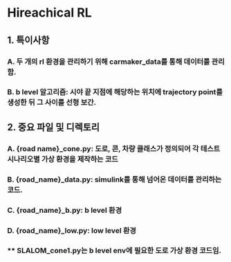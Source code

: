 # Hireachical RL 


## 1. 특이사항
### A. 두 개의 rl 환경을 관리하기 위해 carmaker_data를 통해 데이터를 관리함.
### B. b level 알고리즘: 시야 끝 지점에 해당하는 위치에 trajectory point를 생성한 뒤 그 사이를 선형 보간.

## 2. 중요 파일 및 디렉토리
### A. {road name}_cone.py: 도로, 콘, 차량 클래스가 정의되어 각 테스트 시나리오별 가상 환경을 제작하는 코드
### B. {road_name}_data.py: simulink를 통해 넘어온 데이터를 관리하는 코드.
### C. {road_name}_b.py: b level 환경
### D. {road_name}_low.py: low level 환경
### ** SLALOM_cone1.py는 b level env에 필요한 도로 가상 환경 코드임.